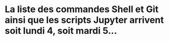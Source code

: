 # La liste des commandes Shell et Git ainsi que les scripts Jupyter arrivent soit lundi 4, soit mardi 5... #
